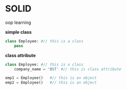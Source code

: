 # SOLID
oop learning

**simple class**
```python
class Employee: #// this is a class
    pass
```

**class attribute**
```python
class Employee: #// this is a class
    company_name = 'BST' #// this is class attribute

emp1 = Employee()   #// this is an object
emp2 = Employee()   #// this is an object
```